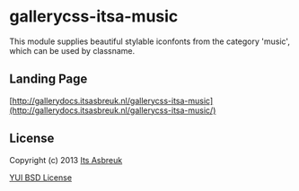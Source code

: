 gallerycss-itsa-music
========


This module supplies beautiful stylable iconfonts from the category 'music', which can be used by classname.



Landing Page
--------------
[http://gallerydocs.itsasbreuk.nl/gallerycss-itsa-music](http://gallerydocs.itsasbreuk.nl/gallerycss-itsa-music/)


License
-------

Copyright (c) 2013 [Its Asbreuk](http://http://itsasbreuk.nl)

[YUI BSD License](http://developer.yahoo.com/yui/license.html)
